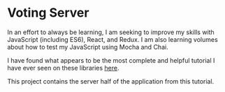 # Voting Server

In an effort to always be learning, I am seeking to improve my skills with JavaScript (including ES6), React, and Redux. I am also learning volumes about how to test my JavaScript using Mocha and Chai.

I have found what appears to be the most complete and helpful tutorial I have ever seen on these libraries  [here](http://teropa.info/blog/2015/09/10/full-stack-redux-tutorial.html).

This project contains the server half of the application from this tutorial.
